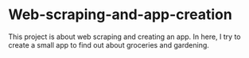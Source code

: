 # Web-scraping-and-app-creation
This project is about web scraping and creating an app. In here, I try to create a small app to find out about groceries and gardening. 
